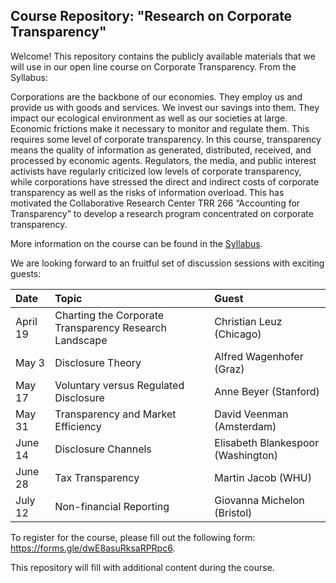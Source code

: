 ## Course Repository: "Research on Corporate Transparency"

Welcome! This repository contains the publicly available materials that we will use in our open line course on Corporate Transparency. From the Syllabus:

Corporations are the backbone of our economies. They employ us and provide us with goods and services. We invest our savings into them. They impact our ecological environment as well as our societies at large. Economic frictions make it necessary to monitor and regulate them. This requires some level of corporate transparency. In this course, transparency means the quality of information as generated, distributed, received, and processed by economic agents. Regulators, the media, and public interest activists have regularly criticized low levels of corporate transparency, while corporations have stressed the direct and indirect costs of corporate transparency as well as the risks of information overload. This has motivated the Collaborative Research Center TRR 266 “Accounting for Transparency” to develop a research program concentrated on corporate transparency.

More information on the course can be found in the [Syllabus](rescorptrans_syllabus.pdf).

We are looking forward to an fruitful set of discussion sessions with exciting guests:

| Date | Topic | Guest|
|:-----|:------|:-----|
|April 19 | Charting the Corporate Transparency Research Landscape | Christian Leuz (Chicago) |
|May 3 | Disclosure Theory | Alfred Wagenhofer (Graz) |
|May 17 | Voluntary versus Regulated Disclosure | Anne Beyer (Stanford) |
|May 31 | Transparency and Market Efficiency | David Veenman (Amsterdam) |
|June 14 | Disclosure Channels | Elisabeth Blankespoor (Washington) |
|June 28 | Tax Transparency	| Martin Jacob (WHU) | 
|July 12 | Non-financial Reporting | Giovanna Michelon (Bristol) |

To register for the course, please fill out the following form: https://forms.gle/dwE8asuRksaRPRpc6.

This repository will fill with additional content during the course.
